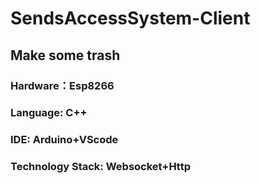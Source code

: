 # SendsAccessSystem-Client
## Make some trash
### Hardware：Esp8266
### Language: C++
### IDE: Arduino+VScode
### Technology Stack: Websocket+Http
